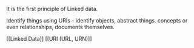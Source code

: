 It is the first principle of Linked data.

Identify things using URIs - identify objects, abstract things. concepts or even relationships, documents themselves.

[[Linked Data]]
[[URI (URL, URN)]]